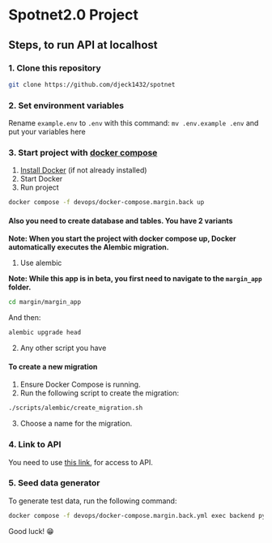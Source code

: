 # Spotnet2.0 Project

## Steps, to run API at localhost

### 1. Clone this repository

```bash
git clone https://github.com/djeck1432/spotnet
```

### 2. Set environment variables

Rename ```example.env``` to ```.env``` with this command: ```mv .env.example .env``` and put your variables here

### 3. Start project with [docker compose](https://docs.docker.com/compose/)

1) [Install Docker](https://docs.docker.com/engine/install/) (if not already installed)
2) Start Docker
3) Run project

```bash
docker compose -f devops/docker-compose.margin.back up
```

#### Also you need to create database and tables. You have 2 variants

**Note: When you start the project with docker compose up, Docker automatically executes the Alembic migration.**

1) Use alembic

**Note: While this app is in beta, you first need to navigate to the `margin_app` folder.**

```bash
cd margin/margin_app
```

And then:

```bash
alembic upgrade head
```

2) Any other script you have

#### To create a new migration

1) Ensure Docker Compose is running.
2) Run the following script to create the migration:

```bash
./scripts/alembic/create_migration.sh
```

3) Choose a name for the migration.

### 4. Link to API

You need to use [this link](http://127.0.0.1:8000), for access to API.

### 5. Seed data generator

To generate test data, run the following command:

```bash
docker compose -f devops/docker-compose.margin.back.yml exec backend python app/db/seed_data.py
```

Good luck! 😁
